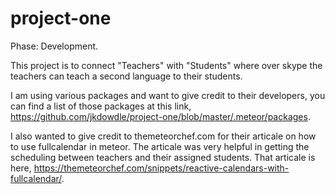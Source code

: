 # project-one
Phase: Development.

This project is to connect "Teachers" with "Students" where over skype the teachers can teach a second language to their students.

I am using various packages and want to give credit to their developers, you can find a list of those packages at this link, https://github.com/jkdowdle/project-one/blob/master/.meteor/packages.

I also wanted to give credit to themeteorchef.com for their articale on how to use fullcalendar in meteor. The articale was very helpful in getting the scheduling between teachers and their assigned students. 
That articale is here, https://themeteorchef.com/snippets/reactive-calendars-with-fullcalendar/.

